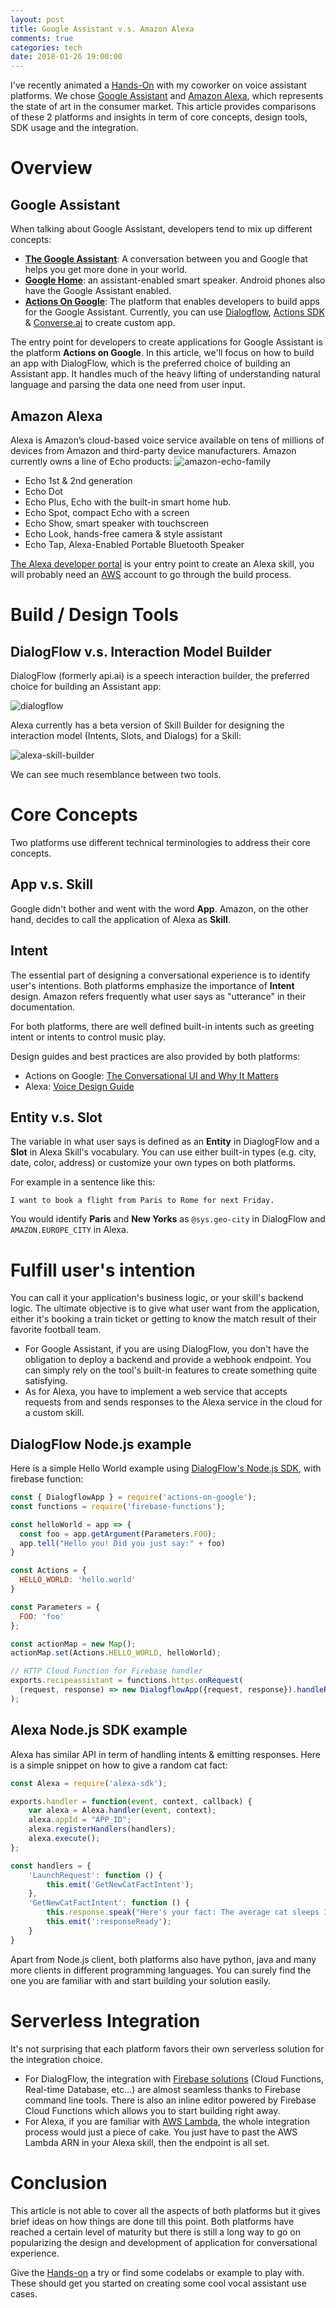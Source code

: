 ```yaml
---
layout: post
title: Google Assistant v.s. Amazon Alexa
comments: true
categories: tech
date: 2018-01-26 19:00:00
---
```


I've recently animated a [Hands-On](https://github.com/xebia-france/hands-on-assistant) 
with my coworker on voice assistant platforms. We chose [Google Assistant](https://assistant.google.com/) and [Amazon Alexa](https://developer.amazon.com/alexa), which represents the state of art in the consumer market. This article provides comparisons of these 2 platforms and insights in term of core concepts, design tools, SDK usage and the integration.

# Overview

## Google Assistant

When talking about Google Assistant, developers tend to mix up different concepts:

- [**The Google Assistant**](https://assistant.google.com/): A conversation between you and Google that helps you get more done in your world.
- [**Google Home**](https://store.google.com/product/google_home): an assistant-enabled smart speaker. Android phones also have the Google Assistant enabled.
- [**Actions On Google**](https://developers.google.com/actions/): The platform that enables developers to build apps for the Google Assistant. Currently, you can use [Dialogflow](https://dialogflow.com/), [Actions SDK](https://developers.google.com/actions/sdk/) & [Converse.ai](http://www.converse.ai/) to create custom app.

The entry point for developers to create applications for Google Assistant is the platform **Actions on Google**. In this article, we'll focus on how to build an app with DialogFlow, which is the preferred choice of building an Assistant app. It handles much of the heavy lifting of understanding natural language and parsing the data one need from user input.

## Amazon Alexa 

Alexa is Amazon’s cloud-based voice service available on tens of millions of devices from Amazon and third-party device manufacturers. Amazon currently owns a line of Echo products:
![amazon-echo-family](/assets/image/20180110/amazon-echo-family.png)

- Echo 1st & 2nd generation
- Echo Dot
- Echo Plus, Echo with the built-in smart home hub.
- Echo Spot, compact Echo with a screen
- Echo Show, smart speaker with touchscreen
- Echo Look, hands-free camera & style assistant
- Echo Tap, Alexa-Enabled Portable Bluetooth Speaker

[The Alexa developer portal](https://developer.amazon.com/alexa) is your entry point to create an Alexa skill, you will probably need an [AWS](https://aws.amazon.com/) account to go through the build process.

# Build / Design Tools

## DialogFlow v.s. Interaction Model Builder

DialogFlow (formerly api.ai) is a speech interaction builder, the preferred choice for building an Assistant app:

![dialogflow](/assets/image/20180110/dialogflow.png)

Alexa currently has a beta version of Skill Builder for designing the interaction model (Intents, Slots, and Dialogs) for a Skill:

![alexa-skill-builder](/assets/image/20180110/alexa-skill-builder.png)

We can see much resemblance between two tools.

# Core Concepts

Two platforms use different technical terminologies to address their core concepts.

## App v.s. Skill

Google didn't bother and went with the word **App**. Amazon, on the other hand, decides to call the application of Alexa as **Skill**. 

## Intent

The essential part of designing a conversational experience is to identify user's intentions. Both platforms emphasize the importance of **Intent** design. Amazon refers frequently what user says as "utterance" in their documentation. 

For both platforms, there are well defined built-in intents such as greeting intent or intents to control music play. 

Design guides and best practices are also provided by both platforms:

- Actions on Google: [The Conversational UI and Why It Matters](https://developers.google.com/actions/design/)
- Alexa: [Voice Design Guide](https://developer.amazon.com/designing-for-voice/)

## Entity v.s. Slot

The variable in what user says is defined as an **Entity** in DiaglogFlow and a **Slot** in Alexa Skill's vocabulary. You can use either built-in types (e.g. city,  date, color, address) or customize your own types on both platforms. 

For example in a sentence like this:
```
I want to book a flight from Paris to Rome for next Friday.
```

You would identify **Paris** and **New Yorks** as `@sys.geo-city` in DialogFlow and `AMAZON.EUROPE_CITY` in Alexa.

# Fulfill user's intention

You can call it your application's business logic, or your skill's backend logic. The ultimate objective is to give what user want from the application, either it's booking a train ticket or getting to know the match result of their favorite football team.

- For Google Assistant, if you are using DialogFlow, you don't have the obligation to deploy a backend and provide a webhook endpoint. You can simply rely on the tool's built-in features to create something quite satisfying.
- As for Alexa, you have to implement a web service that accepts requests from and sends responses to the Alexa service in the cloud for a custom skill.

## DialogFlow Node.js example

Here is a simple Hello World example using [DialogFlow's Node.js SDK](https://developers.google.com/actions/reference/nodejs/DialogflowApp), with firebase 
function:

```javascript
const { DialogflowApp } = require('actions-on-google');
const functions = require('firebase-functions');

const helloWorld = app => {
  const foo = app.getArgument(Parameters.FOO);
  app.tell("Hello you! Did you just say:" + foo)
}

const Actions = {
  HELLO_WORLD: 'hello.world'
}

const Parameters = {
  FOO: 'foo'
};

const actionMap = new Map();
actionMap.set(Actions.HELLO_WORLD, helloWorld);

// HTTP Cloud Function for Firebase handler
exports.recipeassistant = functions.https.onRequest(
  (request, response) => new DialogflowApp({request, response}).handleRequest(actionMap)
);
```

## Alexa Node.js SDK example

Alexa has similar API in term of handling intents & emitting responses. Here is a simple snippet on how to give a random cat fact:

```javascript
const Alexa = require('alexa-sdk');

exports.handler = function(event, context, callback) {
    var alexa = Alexa.handler(event, context);
    alexa.appId = "APP_ID";
    alexa.registerHandlers(handlers);
    alexa.execute();
};

const handlers = {
    'LaunchRequest': function () {
        this.emit('GetNewCatFactIntent');
    },
    'GetNewCatFactIntent': function () {
        this.response.speak("Here's your fact: The average cat sleeps 16-18 hours per day.");
        this.emit(':responseReady');
    }
}
```

Apart from Node.js client, both platforms also have python, java and many more clients in different programming languages. You can surely find the one you are familiar with and start building your solution easily.

# Serverless Integration

It's not surprising that each platform favors their own serverless solution for the integration choice. 

- For DialogFlow, the integration with [Firebase solutions](https://firebase.google.com/) (Cloud Functions, Real-time Database, etc...) are almost seamless thanks to Firebase command line tools. There is also an inline editor powered by Firebase Cloud Functions which allows you to start building right away.
- For Alexa, if you are familiar with [AWS Lambda](https://aws.amazon.com/lambda/), 
the whole integration process would just a piece of cake. You just have to past the AWS Lambda ARN in your Alexa skill, then the endpoint is all set.

# Conclusion

This article is not able to cover all the aspects of both platforms but it gives brief ideas on how things are done till this point. Both platforms have reached a certain level of maturity but there is still a long way to go on popularizing the design and development of application for conversational experience.

Give the [Hands-on](https://github.com/xebia-france/hands-on-assistant) a try or find some codelabs or example to play with. These should get you started on creating some cool vocal assistant use cases.

